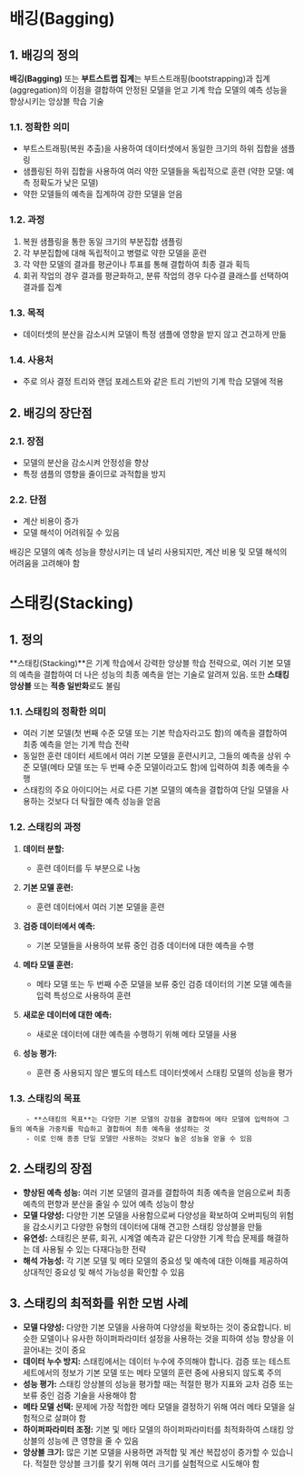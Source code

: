 # 배깅(Bagging)

## 1. 배깅의 정의
**배깅(Bagging)** 또는 **부트스트랩 집계**는 부트스트래핑(bootstrapping)과 집계(aggregation)의 이점을 결합하여 안정된 모델을 얻고 기계 학습 모델의 예측 성능을 향상시키는 앙상블 학습 기술

### 1.1. 정확한 의미
- 부트스트래핑(복원 추출)을 사용하여 데이터셋에서 동일한 크기의 하위 집합을 샘플링
- 샘플링된 하위 집합을 사용하여 여러 약한 모델들을 독립적으로 훈련 (약한 모델: 예측 정확도가 낮은 모델)
- 약한 모델들의 예측을 집계하여 강한 모델을 얻음

### 1.2. 과정
1. 복원 샘플링을 통한 동일 크기의 부분집합 샘플링
2. 각 부분집합에 대해 독립적이고 병렬로 약한 모델을 훈련
3. 각 약한 모델의 결과를 평균이나 투표를 통해 결합하여 최종 결과 획득
4. 회귀 작업의 경우 결과를 평균화하고, 분류 작업의 경우 다수결 클래스를 선택하여 결과를 집계

### 1.3. 목적
- 데이터셋의 분산을 감소시켜 모델이 특정 샘플에 영향을 받지 않고 견고하게 만듦

### 1.4. 사용처
- 주로 의사 결정 트리와 랜덤 포레스트와 같은 트리 기반의 기계 학습 모델에 적용

## 2. 배깅의 장단점

### 2.1. 장점
- 모델의 분산을 감소시켜 안정성을 향상
- 특정 샘플의 영향을 줄이므로 과적합을 방지

### 2.2. 단점
- 계산 비용이 증가
- 모델 해석이 어려워질 수 있음

배깅은 모델의 예측 성능을 향상시키는 데 널리 사용되지만, 계산 비용 및 모델 해석의 어려움을 고려해야 함




# 스태킹(Stacking)

## 1. 정의
**스태킹(Stacking)**은 기계 학습에서 강력한 앙상블 학습 전략으로, 여러 기본 모델의 예측을 결합하여 더 나은 성능의 최종 예측을 얻는 기술로 알려져 있음. 또한 **스태킹 앙상블** 또는 **적층 일반화**로도 불림

### 1.1. 스태킹의 정확한 의미
- 여러 기본 모델(첫 번째 수준 모델 또는 기본 학습자라고도 함)의 예측을 결합하여 최종 예측을 얻는 기계 학습 전략
- 동일한 훈련 데이터 세트에서 여러 기본 모델을 훈련시키고, 그들의 예측을 상위 수준 모델(메타 모델 또는 두 번째 수준 모델이라고도 함)에 입력하여 최종 예측을 수행
- 스태킹의 주요 아이디어는 서로 다른 기본 모델의 예측을 결합하여 단일 모델을 사용하는 것보다 더 탁월한 예측 성능을 얻음

### 1.2. 스태킹의 과정
1. **데이터 분할:**
   - 훈련 데이터를 두 부분으로 나눔
   
2. **기본 모델 훈련:**
   - 훈련 데이터에서 여러 기본 모델을 훈련
   
3. **검증 데이터에서 예측:**
   - 기본 모델들을 사용하여 보류 중인 검증 데이터에 대한 예측을 수행
   
4. **메타 모델 훈련:**
   - 메타 모델 또는 두 번째 수준 모델을 보류 중인 검증 데이터의 기본 모델 예측을 입력 특성으로 사용하여 훈련
   
5. **새로운 데이터에 대한 예측:**
   - 새로운 데이터에 대한 예측을 수행하기 위해 메타 모델을 사용
   
6. **성능 평가:**
   - 훈련 중 사용되지 않은 별도의 테스트 데이터셋에서 스태킹 모델의 성능을 평가

### 1.3. 스태킹의 목표
		- **스태킹의 목표**는 다양한 기본 모델의 강점을 결합하여 메타 모델에 입력하여 그들의 예측을 가중치를 학습하고 결합하여 최종 예측을 생성하는 것
		- 이로 인해 종종 단일 모델만 사용하는 것보다 높은 성능을 얻을 수 있음

## 2. 스태킹의 장점
- **향상된 예측 성능:** 여러 기본 모델의 결과를 결합하여 최종 예측을 얻음으로써 최종 예측의 편향과 분산을 줄일 수 있어 예측 성능이 향상
- **모델 다양성:** 다양한 기본 모델을 사용함으로써 다양성을 확보하여 오버피팅의 위험을 감소시키고 다양한 유형의 데이터에 대해 견고한 스태킹 앙상블을 만듦
- **유연성:** 스태킹은 분류, 회귀, 시계열 예측과 같은 다양한 기계 학습 문제를 해결하는 데 사용될 수 있는 다재다능한 전략
- **해석 가능성:** 각 기본 모델 및 메타 모델의 중요성 및 예측에 대한 이해를 제공하여 상대적인 중요성 및 해석 가능성을 확인할 수 있음

## 3. 스태킹의 최적화를 위한 모범 사례
- **모델 다양성:** 다양한 기본 모델을 사용하여 다양성을 확보하는 것이 중요합니다. 비슷한 모델이나 유사한 하이퍼파라미터 설정을 사용하는 것을 피하여 성능 향상을 이끌어내는 것이 중요
- **데이터 누수 방지:** 스태킹에서는 데이터 누수에 주의해야 합니다. 검증 또는 테스트 세트에서의 정보가 기본 모델 또는 메타 모델의 훈련 중에 사용되지 않도록 주의
- **성능 평가:** 스태킹 앙상블의 성능을 평가할 때는 적절한 평가 지표와 교차 검증 또는 보류 중인 검증 기술을 사용해야 함
- **메타 모델 선택:** 문제에 가장 적합한 메타 모델을 결정하기 위해 여러 메타 모델을 실험적으로 살펴야 함
- **하이퍼파라미터 조정:** 기본 및 메타 모델의 하이퍼파라미터를 최적화하여 스태킹 앙상블의 성능에 큰 영향을 줄 수 있음
- **앙상블 크기:** 많은 기본 모델을 사용하면 과적합 및 계산 복잡성이 증가할 수 있습니다. 적절한 앙상블 크기를 찾기 위해 여러 크기를 실험적으로 시도해야 함
